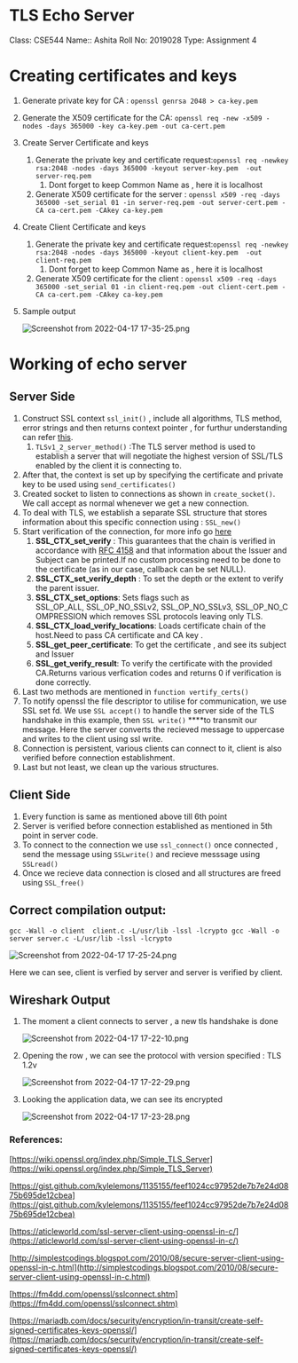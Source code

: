 # TLS Echo Server

Class: CSE544
Name:: Ashita
Roll No: 2019028
Type: Assignment  4

# Creating certificates and keys

1. Generate private key for CA : `openssl genrsa 2048 > ca-key.pem`
2. Generate the X509 certificate for the CA: `openssl req -new -x509 -nodes -days 365000 -key ca-key.pem -out ca-cert.pem`
3. Create Server Certificate and keys
    1. Generate the private key and certificate request:`openssl req -newkey rsa:2048 -nodes -days 365000 -keyout server-key.pem  -out server-req.pem`
        1. Dont forget to keep Common Name as <our IP address or hostname> , here it is localhost
    2. Generate  X509 certificate for the server : `openssl x509 -req -days 365000 -set_serial 01 -in server-req.pem -out server-cert.pem -CA ca-cert.pem -CAkey ca-key.pem`
4. Create Client Certificate and keys
    1. Generate the private key and certificate request:`openssl req -newkey rsa:2048 -nodes -days 365000 -keyout client-key.pem  -out client-req.pem`
        1. Dont forget to keep Common Name as <our IP address or hostname> , here it is localhost
    2. Generate  X509 certificate for the client : `openssl x509 -req -days 365000 -set_serial 01 -in client-req.pem -out client-cert.pem -CA ca-cert.pem -CAkey ca-key.pem`
5. Sample output 
    
    ![Screenshot from 2022-04-17 17-35-25.png](TLS%20Echo%20Server%20decf3cbd447a49ac81c0fb318494bb27/Screenshot_from_2022-04-17_17-35-25.png)
    

# Working of echo server

## Server Side

1. Construct SSL context `ssl_init()` , include all algorithms, TLS method, error strings and then returns context pointer , for furthur understanding can refer [this](https://wiki.openssl.org/index.php/Simple_TLS_Server).
    1. `TLSv1_2_server_method()` :The TLS server method is used to establish a server that will negotiate the highest version of SSL/TLS enabled by the client it is connecting to. 
2. After that, the context is set up by specifying the certificate and private key to be used using `send_certificates()`
3. Created socket to listen to connections as shown in  `create_socket()`. We call accept as normal whenever we get a new connection. 
4. To deal with TLS, we establish a separate SSL structure that stores information about this specific connection using : `SSL_new()`
5. Start verification of the connection, for more info go [here](https://wiki.openssl.org/index.php/SSL/TLS_Client)
    1. **SSL_CTX_set_verify** : This guarantees that the chain is verified in accordance with [RFC 4158](http://tools.ietf.org/html/rfc4158) and that information about the Issuer and Subject can be printed.If no custom processing need to be done to the certificate (as in our case, callback can be set NULL).
    2. **SSL_CTX_set_verify_depth** : To set the depth or the extent to verify the parent issuer.
    3. **SSL_CTX_set_options**: Sets flags such as SSL_OP_ALL, SSL_OP_NO_SSLv2, SSL_OP_NO_SSLv3, SSL_OP_NO_COMPRESSION which removes SSL protocols leaving only TLS.
    4. **SSL_CTX_load_verify_locations**: Loads certificate chain of the host.Need to pass CA certificate and CA key .
    5. **SSL_get_peer_certificate**: To get the certificate , and see its subject and Issuer
    6. **SSL_get_verify_result**: To verify the certificate with the provided CA.Returns various verfication codes and returns 0 if verification is done correctly.
6. Last two methods are mentioned in `function vertify_certs()`
7.  To notify openssl the file descriptor to utilise for communication, we use SSL set fd. We use `SSL accept()` to handle the server side of the TLS handshake in this example, then `SSL write()` ****to transmit our message. Here the server converts the recieved message to uppercase and writes to the client using ssl write.
8. Connection is persistent, various clients can connect to it, client is also verified before connection establishment.
9. Last but not least, we clean up the various structures.

## Client Side

1. Every function is same as mentioned above till 6th point
2. Server is verified before connection established as mentioned in 5th point in server code.
3. To connect to the connection we use `ssl_connect()` once connected , send the message using `SSLwrite()` and recieve messsage using `SSLread()`
4. Once we recieve data connection is closed and all structures are freed using `SSL_free()`

## Correct compilation output:

`gcc -Wall -o client  client.c -L/usr/lib -lssl -lcrypto
gcc -Wall -o server server.c -L/usr/lib -lssl -lcrypto`

![Screenshot from 2022-04-17 17-25-24.png](TLS%20Echo%20Server%20decf3cbd447a49ac81c0fb318494bb27/Screenshot_from_2022-04-17_17-25-24.png)

Here we can see, client is verfied by server and server is verified by client.

## Wireshark Output

1. The moment a client connects to server , a new tls handshake is done
    
    ![Screenshot from 2022-04-17 17-22-10.png](TLS%20Echo%20Server%20decf3cbd447a49ac81c0fb318494bb27/Screenshot_from_2022-04-17_17-22-10.png)
    
2. Opening the row , we can see the protocol with version specified : TLS 1.2v
    
    ![Screenshot from 2022-04-17 17-22-29.png](TLS%20Echo%20Server%20decf3cbd447a49ac81c0fb318494bb27/Screenshot_from_2022-04-17_17-22-29.png)
    
3. Looking the application data, we can see its encrypted
    
    ![Screenshot from 2022-04-17 17-23-28.png](TLS%20Echo%20Server%20decf3cbd447a49ac81c0fb318494bb27/Screenshot_from_2022-04-17_17-23-28.png)
    

### References:

[https://wiki.openssl.org/index.php/Simple_TLS_Server](https://wiki.openssl.org/index.php/Simple_TLS_Server)

[https://gist.github.com/kylelemons/1135155/feef1024cc97952de7b7e24d0875b695de12cbea](https://gist.github.com/kylelemons/1135155/feef1024cc97952de7b7e24d0875b695de12cbea)

[https://aticleworld.com/ssl-server-client-using-openssl-in-c/](https://aticleworld.com/ssl-server-client-using-openssl-in-c/)

[http://simplestcodings.blogspot.com/2010/08/secure-server-client-using-openssl-in-c.html](http://simplestcodings.blogspot.com/2010/08/secure-server-client-using-openssl-in-c.html)

[https://fm4dd.com/openssl/sslconnect.shtm](https://fm4dd.com/openssl/sslconnect.shtm)

[https://mariadb.com/docs/security/encryption/in-transit/create-self-signed-certificates-keys-openssl/](https://mariadb.com/docs/security/encryption/in-transit/create-self-signed-certificates-keys-openssl/)